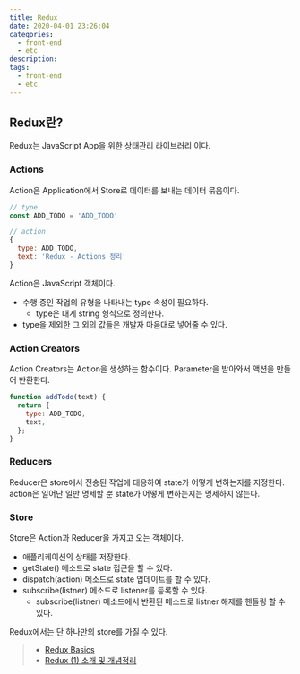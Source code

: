 ```yaml
---
title: Redux
date: 2020-04-01 23:26:04
categories:
  - front-end
  - etc
description:
tags:
  - front-end
  - etc
---
```


## Redux란?

Redux는 JavaScript App을 위한 상태관리 라이브러리 이다.

### Actions

Action은 Application에서 Store로 데이터를 보내는 데이터 묶음이다.

```javascript
// type
const ADD_TODO = 'ADD_TODO'

// action
{
  type: ADD_TODO,
  text: 'Redux - Actions 정리'
}
```

Action은 JavaScript 객체이다.

- 수행 중인 작업의 유형을 나타내는 type 속성이 필요하다.
  - type은 대게 string 형식으로 정의한다.
- type을 제외한 그 외의 값들은 개발자 마음대로 넣어줄 수 있다.

### Action Creators

Action Creators는 Action을 생성하는 함수이다. Parameter을 받아와서 액션을 만들어 반환한다.

```javascript
function addTodo(text) {
  return {
    type: ADD_TODO,
    text,
  };
}
```

### Reducers

Reducer은 store에서 전송된 작업에 대응하여 state가 어떻게 변하는지를 지정한다.
action은 일어난 일만 명세할 뿐 state가 어떻게 변하는지는 명세하지 않는다.

### Store

Store은 Action과 Reducer을 가지고 오는 객체이다.

- 애플리케이션의 상태를 저장한다.
- getState() 메소드로 state 접근을 할 수 있다.
- dispatch(action) 메소드로 state 업데이트를 할 수 있다.
- subscribe(listner) 메소드로 listener를 등록할 수 있다.
  - subscribe(listner) 메소드에서 반환된 메소드로 listner 해제를 핸들링 할 수 있다.

Redux에서는 단 하나만의 store를 가질 수 있다.

> - [Redux Basics](https://redux.js.org/basics/basic-tutorial)
> - [Redux (1) 소개 및 개념정리](https://velog.io/@velopert/Redux-1-%EC%86%8C%EA%B0%9C-%EB%B0%8F-%EA%B0%9C%EB%85%90%EC%A0%95%EB%A6%AC-zxjlta8ywt)
